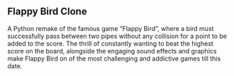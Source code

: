 ## Flappy Bird Clone

A Python remake of the famous game “Flappy Bird”, where a bird must successfully pass between two pipes without any collision for a point to be added to the score. The thrill of constantly wanting to beat the highest score on the board, alongside the engaging sound effects and graphics make Flappy Bird on of the most challenging and addictive games till this date.

